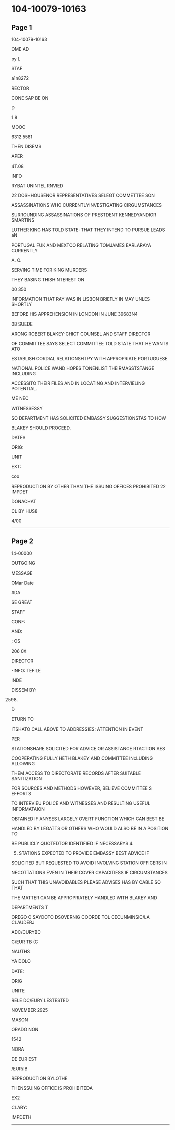 # 104-10079-10163

## Page 1

104-10079-10163

OME AD

py L

STAF

a1n8272

RECTOR

CONE SAP BE ON

D

1 8

MOOC

6312 5581

THEN DISEMS

APER

4T.08

INFO

RYBAT UNINTEL RNVIED

22 DOSHHOUSENOR REPRESENTATIVES SELEGT COMMETTEE SON

ASSASSINATIONS WHO CURRENTLYINVESTIGATING CIRGUMSTANCES

SURROUNDING ASSASSINATIONS OF PRESTDENT KENNEDYANDIOR SMARTINS

LUTHER KING HAS TOLD STATE: THAT THEY INTEND TO PURSUE LEADS aN

PORTUGAL FUK AND MEXTCO RELATING TOMJAMES EARLARAYA CURRENTLY

A. O.

SERVING TIME FOR KING MURDERS

THEY BASING THISHINTEREST ON

00 350

INFORMATION THAT RAY WAS IN LISBON BRIEFLY IN MAY UNLES SHORTLY

BEFORE HIS APPREHENSION IN LONDON IN JUNE 39683N4

08 SUEDE

ARONG ROBERT BLAKEY-CHICT COUNSEL AND STAFF DIRECTOR

OF COMMITTEE SAYS SELECT COMMITTEE TOLD STATE THAT HE WANTS ATO

ESTABLISH CORDIAL RELATIONSHTPY WITH APPROPRIATE PORTUGUESE

NATIONAL POLICE WAND HOPES TONENLIST THEIRMASSTSTANGE INCLUDING

ACCESSITO THEIR FILES AND IN LOCATING AND INTERVIELING POTENTIAL.

ME NEC

WITNESSESSY

SO DEPARTMENT HAS SOLICITED EMBASSY SUGGESTIONSTAS TO HOW

BLAKEY SHOULD PROCEED.

DATES

ORIG:

UNIT

EXT:

coo

REPRODUCTION BY OTHER THAN THE ISSUING OFFICES PROHIBITED 22 IMPDET

DONACHAT

CL BY HUS8

4/00

---

## Page 2

14-00000

OUTGOING

MESSAGE

OMar Date

#DA

SE GREAT

STAFF

CONF:

AND:

; OS

206 0X

DIRECTOR

-INFO: TEFILE

INDE

DISSEM BY:

2598)

D

ETURN TO

ITSHATO CALL ABOVE TO ADDRESSIES: ATTENTION IN EVENT

PER

STATIONSHARE SOLICITED FOR ADVICE OR ASSISTANCE RTACTION AES

COOPERATING FULLY HETH BLAKEY AND COMMITTEE INcLUDING ALLOWING

THEM ACCESS TO DIRECTORATE RECORDS AFTER SUITABLE SANITIZATION

FOR SOURCES AND METHODS HOWEVER, BELIEVE COMMITTEE S EFFORTS

TO INTERVIEU POLICE AND WITNESSES AND RESULTING USEFUL INFORMATAION

OBTAINED IF ANYSES LARGELY OVERT FUNCTION WHICH CAN BEST BE

HANDLED BY LEGATTS OR OTHERS WHO WOULD ALSO BE IN A POSITION TO

BE PUBLICLY QUOTEDTOR IDENTIFIED IF NECESSARYS 4.

5. STATIONS EXPECTED TO PROVIDE EMBASSY BEST ADVICE IF

SOLICITED BUT REQUESTED TO AVOID INVOLVING STATION OFFICERS IN

NECOTTATIONS EVEN IN THEIR COVER CAPACITIESS IF CIRCUMSTANCES

SUCH THAT THIS UNAVOIDABLES PLEASE ADVISES HAS BY CABLE SO THAT

THE MATTER CAN BE APPROPRIATELY HANDLED WITH BLAKEY AND

DEPARTMENTS T

OREGO O SAYDOTO DSOVERNIG COORDE TOL CECUNMINSIC/LA CLAUDERJ

ADC/CURYBC

C/EUR TB (C

NAUTHS

YA DOLO

DATE:

ORIG

UNITE

RELE DC/EURY LESTESTED

NOVEMBER 2925

MASON

ORADO NON

1542

NORA

DE EUR EST

/EUR/IB

REPRODUCTION BYLOTHE

THENSSUING OFFICE IS PROHIBITEDA

EX2

CLABY:

IMPDETH

---

